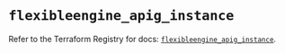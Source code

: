 # `flexibleengine_apig_instance`

Refer to the Terraform Registry for docs: [`flexibleengine_apig_instance`](https://registry.terraform.io/providers/flexibleenginecloud/flexibleengine/1.46.0/docs/resources/apig_instance).
